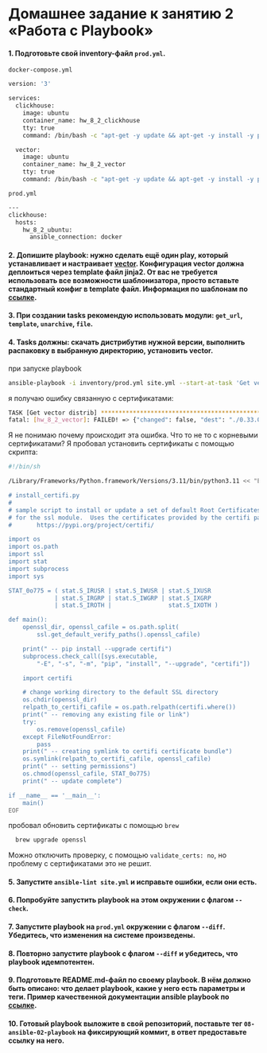 # Домашнее задание к занятию 2 «Работа с Playbook»

#### 1. Подготовьте свой inventory-файл `prod.yml`.

`docker-compose.yml`
```bash
version: '3'

services:
  clickhouse:
    image: ubuntu
    container_name: hw_8_2_clickhouse
    tty: true
    command: /bin/bash -c "apt-get -y update && apt-get -y install -y python3 && exec /bin/bash"

  vector:
    image: ubuntu
    container_name: hw_8_2_vector
    tty: true
    command: /bin/bash -c "apt-get -y update && apt-get -y install -y python3 && exec /bin/bash"

```

`prod.yml`
```bash
---
clickhouse:
  hosts:
    hw_8_2_ubuntu:
      ansible_connection: docker
```

#### 2. Допишите playbook: нужно сделать ещё один play, который устанавливает и настраивает [vector](https://vector.dev). Конфигурация vector должна деплоиться через template файл jinja2. От вас не требуется использовать все возможности шаблонизатора, просто вставьте стандартный конфиг в template файл. Информация по шаблонам по [ссылке](https://www.dmosk.ru/instruktions.php?object=ansible-nginx-install).

#### 3. При создании tasks рекомендую использовать модули: `get_url`, `template`, `unarchive`, `file`.

#### 4. Tasks должны: скачать дистрибутив нужной версии, выполнить распаковку в выбранную директорию, установить vector.

при запуске playbook
```bash
ansible-playbook -i inventory/prod.yml site.yml --start-at-task 'Get vector distrib'
```

я получаю ошибку связанную с сертификатами:
```bash
TASK [Get vector distrib] **************************************************************************
fatal: [hw_8_2_vector]: FAILED! => {"changed": false, "dest": "./0.33.0_amd64.deb", "elapsed": 1, "msg": "Request failed: <urlopen error [SSL: CERTIFICATE_VERIFY_FAILED] certificate verify failed: unable to get local issuer certificate (_ssl.c:1007)>", "url": "https://packages.timber.io/vector/0.33.0/vector_0.33.0-1_amd64.deb"}
```

Я не понимаю почему происходит эта ошибка. Что то не то с корневыми сертификатами? Я пробовал установить сертификаты с помощью скрипта:

```bash
#!/bin/sh

/Library/Frameworks/Python.framework/Versions/3.11/bin/python3.11 << "EOF"

# install_certifi.py
#
# sample script to install or update a set of default Root Certificates
# for the ssl module.  Uses the certificates provided by the certifi package:
#       https://pypi.org/project/certifi/

import os
import os.path
import ssl
import stat
import subprocess
import sys

STAT_0o775 = ( stat.S_IRUSR | stat.S_IWUSR | stat.S_IXUSR
             | stat.S_IRGRP | stat.S_IWGRP | stat.S_IXGRP
             | stat.S_IROTH |                stat.S_IXOTH )

def main():
    openssl_dir, openssl_cafile = os.path.split(
        ssl.get_default_verify_paths().openssl_cafile)

    print(" -- pip install --upgrade certifi")
    subprocess.check_call([sys.executable,
        "-E", "-s", "-m", "pip", "install", "--upgrade", "certifi"])

    import certifi

    # change working directory to the default SSL directory
    os.chdir(openssl_dir)
    relpath_to_certifi_cafile = os.path.relpath(certifi.where())
    print(" -- removing any existing file or link")
    try:
        os.remove(openssl_cafile)
    except FileNotFoundError:
        pass
    print(" -- creating symlink to certifi certificate bundle")
    os.symlink(relpath_to_certifi_cafile, openssl_cafile)
    print(" -- setting permissions")
    os.chmod(openssl_cafile, STAT_0o775)
    print(" -- update complete")

if __name__ == '__main__':
    main()
EOF
```

пробовал обновить сертификаты с помощью `brew`
```bash
  brew upgrade openssl
  ```

Можно отключить проверку, с помощью `validate_certs: no`, но проблему с сертификатами это не решит.

#### 5. Запустите `ansible-lint site.yml` и исправьте ошибки, если они есть.


#### 6. Попробуйте запустить playbook на этом окружении с флагом `--check`.


#### 7. Запустите playbook на `prod.yml` окружении с флагом `--diff`. Убедитесь, что изменения на системе произведены.


#### 8. Повторно запустите playbook с флагом `--diff` и убедитесь, что playbook идемпотентен.


#### 9. Подготовьте README.md-файл по своему playbook. В нём должно быть описано: что делает playbook, какие у него есть параметры и теги. Пример качественной документации ansible playbook по [ссылке](https://github.com/opensearch-project/ansible-playbook).


#### 10. Готовый playbook выложите в свой репозиторий, поставьте тег `08-ansible-02-playbook` на фиксирующий коммит, в ответ предоставьте ссылку на него.


